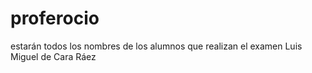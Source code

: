 # proferocio
estarán todos los nombres de los alumnos que realizan el examen
Luis Miguel de Cara Ráez
